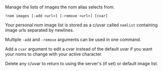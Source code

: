 Manage the lists of images the nom alias selects from.

```
!nom images [-add <url>] [-remove <url>] [cvar]
```

Your personal nom image list is stored as a c/uvar called `nomlist` containing image urls separated by newlines.

Multiple `-add` and `-remove` arguments can be used in one command.

Add a `cvar` argument to edit a cvar instead of the default uvar if you want your noms to change with your active character.

Delete any c/uvar to return to using the server's (if set) or default image list.